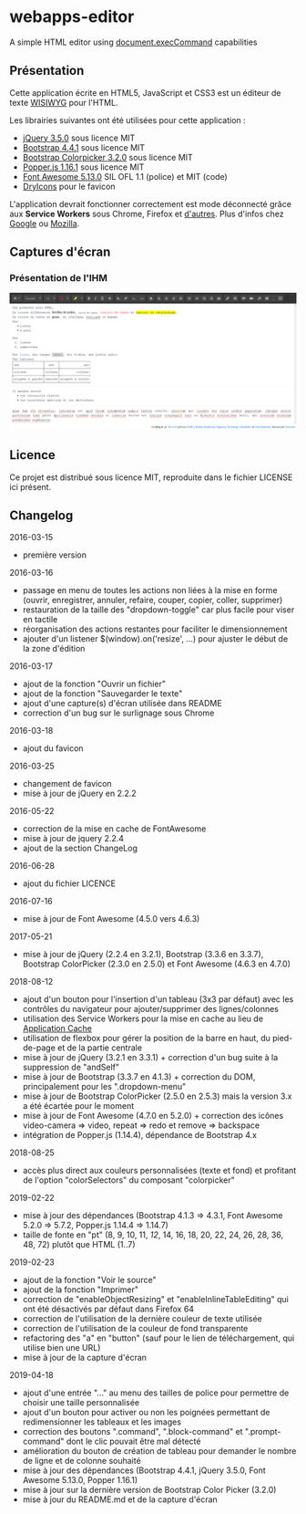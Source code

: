 # webapps-editor

A simple HTML editor using [document.execCommand](https://developer.mozilla.org/en-US/docs/Web/API/Document/execCommand) capabilities

## Présentation

Cette application écrite en HTML5, JavaScript et CSS3 est un éditeur de texte [WISIWYG](https://fr.wikipedia.org/wiki/What_you_see_is_what_you_get) pour l'HTML.

Les librairies suivantes ont été utilisées pour cette application :

- [jQuery 3.5.0](https://jquery.com/) sous licence MIT
- [Bootstrap 4.4.1](https://getbootstrap.com/) sous licence MIT
- [Bootstrap Colorpicker 3.2.0](https://github.com/itsjavi/bootstrap-colorpicker/releases) sous licence MIT
- [Popper.js 1.16.1](https://popper.js.org/) sous licence MIT
- [Font Awesome 5.13.0](https://fontawesome.com/) SIL OFL 1.1 (police) et MIT (code)
- [DryIcons](https://dryicons.com/) pour le favicon

L'application devrait fonctionner correctement est mode déconnecté grâce aux **Service Workers** sous Chrome, Firefox et [d'autres](https://caniuse.com/#search=service+worker).
Plus d'infos chez [Google](https://developers.google.com/web/fundamentals/primers/service-workers/) ou [Mozilla](https://developer.mozilla.org/en-US/docs/Web/API/Service_Worker_API/Using_Service_Workers).

## Captures d'écran

### Présentation de l'IHM

![Présentation de l'IHM](./screenshots/webapps-editor.png)

## Licence

Ce projet est distribué sous licence MIT, reproduite dans le fichier LICENSE ici présent.

## Changelog

2016-03-15
- première version

2016-03-16
- passage en menu de toutes les actions non liées à la mise en forme (ouvrir, enregistrer, annuler, refaire, couper, copier, coller, supprimer)
- restauration de la taille des "dropdown-toggle" car plus facile pour viser en tactile
- réorganisation des actions restantes pour faciliter le dimensionnement
- ajouter d'un listener $(window).on('resize', ...) pour ajuster le début de la zone d'édition

2016-03-17
- ajout de la fonction "Ouvrir un fichier"
- ajout de la fonction "Sauvegarder le texte"
- ajout d'une capture(s) d'écran utilisée dans README
- correction d'un bug sur le surlignage sous Chrome

2016-03-18
- ajout du favicon

2016-03-25
- changement de favicon
- mise à jour de jQuery en 2.2.2

2016-05-22
- correction de la mise en cache de FontAwesome
- mise à jour de jquery 2.2.4
- ajout de la section ChangeLog

2016-06-28
- ajout du fichier LICENCE

2016-07-16
- mise à jour de Font Awesome (4.5.0 vers 4.6.3)

2017-05-21
- mise à jour de jQuery (2.2.4 en 3.2.1), Bootstrap (3.3.6 en 3.3.7), Bootstrap ColorPicker (2.3.0 en 2.5.0) et Font Awesome (4.6.3 en 4.7.0)

2018-08-12
- ajout d'un bouton pour l'insertion d'un tableau (3x3 par défaut) avec les contrôles du navigateur pour ajouter/supprimer des lignes/colonnes
- utilisation des Service Workers pour la mise en cache au lieu de [Application Cache](https://developer.mozilla.org/fr/docs/Utiliser_Application_Cache)
- utilisation de flexbox pour gérer la position de la barre en haut, du pied-de-page et de la partie centrale
- mise à jour de jQuery (3.2.1 en 3.3.1) + correction d'un bug suite à la suppression de "andSelf"
- mise à jour de Bootstrap (3.3.7 en 4.1.3) + correction du DOM, principalement pour les ".dropdown-menu"
- mise à jour de Bootstrap ColorPicker (2.5.0 en 2.5.3) mais la version 3.x a été écartée pour le moment
- mise à jour de Font Awesome (4.7.0 en 5.2.0) + correction des icônes video-camera => video, repeat => redo et remove => backspace
- intégration de Popper.js (1.14.4), dépendance de Bootstrap 4.x

2018-08-25
- accès plus direct aux couleurs personnalisées (texte et fond) et profitant de l'option "colorSelectors" du composant "colorpicker"

2019-02-22
- mise à jour des dépendances (Bootstrap 4.1.3 => 4.3.1, Font Awesome 5.2.0 => 5.7.2, Popper.js 1.14.4 => 1.14.7)
- taille de fonte en "pt" (8, 9, 10, 11, _12_, 14, 16, 18, 20, 22, 24, 26, 28, 36, 48, 72) plutôt que HTML (1..7)

2019-02-23
- ajout de la fonction "Voir le source"
- ajout de la fonction "Imprimer"
- correction de "enableObjectResizing" et "enableInlineTableEditing" qui ont été désactivés par défaut dans Firefox 64
- correction de l'utilisation de la dernière couleur de texte utilisée
- correction de l'utilisation de la couleur de fond transparente
- refactoring des "a" en "button" (sauf pour le lien de téléchargement, qui utilise bien une URL)
- mise à jour de la capture d'écran

2019-04-18
- ajout d'une entrée "..." au menu des tailles de police pour permettre de choisir une taille personnalisée
- ajout d'un bouton pour activer ou non les poignées permettant de redimensionner les tableaux et les images
- correction des boutons ".command", ".block-command" et ".prompt-command" dont le clic pouvait être mal détecté
- amélioration du bouton de création de tableau pour demander le nombre de ligne et de colonne souhaité
- mise à jour des dépendances (Bootstrap 4.4.1, jQuery 3.5.0,  Font Awesome 5.13.0, Popper 1.16.1)
- mise à jour sur la dernière version de Bootstrap Color Picker (3.2.0)
- mise à jour du README.md et de la capture d'écran
